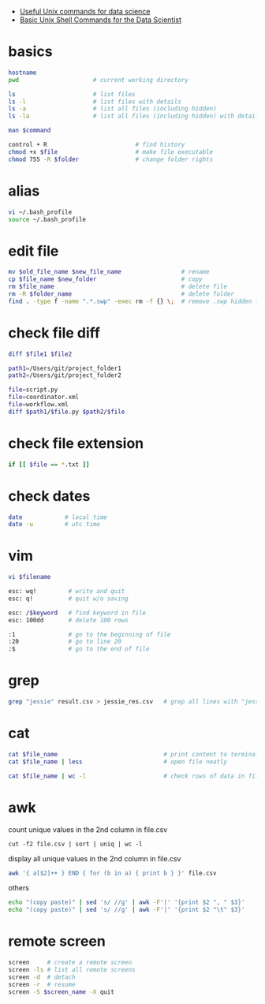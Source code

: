 - [Useful Unix commands for data science](http://www.gregreda.com/2013/07/15/unix-commands-for-data-science/)
- [Basic Unix Shell Commands for the Data Scientist](http://practical-data-science.blogspot.com/2012/09/basic-unix-shell-commands-for-data.html)


# basics

```bash
hostname
pwd                     # current working directory

ls                      # list files
ls -l                   # list files with details
ls -a                   # list all files (including hidden)
ls -la                  # list all files (including hidden) with details

man $command

control + R                         # find history
chmod +x $file                      # make file executable
chmod 755 -R $folder                # change folder rights
```

# alias

```bash
vi ~/.bash_profile
source ~/.bash_profile
```

# edit file

```bash
mv $old_file_name $new_file_name                 # rename
cp $file_name $new_folder                        # copy
rm $file_name                                    # delete file
rm -R $folder_name                               # delete folder
find . -type f -name ".*.swp" -exec rm -f {} \;  # remove .swp hidden file
```

# check file diff

```bash
diff $file1 $file2

path1=/Users/git/project_folder1
path2=/Users/git/project_folder2

file=script.py
file=coordinator.xml
file=workflow.xml
diff $path1/$file.py $path2/$file
```

# check file extension

```bash
if [[ $file == *.txt ]]
```

# check dates

```bash
date			# local time
date -u			# utc time
```

# vim

```bash
vi $filename

esc: wq!         # write and quit
esc: q!			 # quit w/o saving

esc: /$keyword   # find keyword in file
esc: 100dd       # delete 100 rows

:1				 # go to the beginning of file
:20				 # go to line 20
:$               # go to the end of file
```

# grep

```bash
grep "jessie" result.csv > jessie_res.csv   # grep all lines with "jessie" into file
```

# cat

```bash
cat $file_name                              # print content to terminal
cat $file_name | less                       # open file neatly

cat $file_name | wc -l                      # check rows of data in file
```

# awk

count unique values in the 2nd column in file.csv

```
cut -f2 file.csv | sort | uniq | wc -l
```

display all unique values in the 2nd column in file.csv

```bash
awk '{ a[$2]++ } END { for (b in a) { print b } }' file.csv
```

others

```bash
echo "(copy paste)" | sed 's/ //g' | awk -F'|' '{print $2 ", " $3}'
echo "(copy paste)" | sed 's/ //g' | awk -F'|' '{print $2 "\t" $3}'
```

# remote screen

```bash
screen     # create a remote screen
screen -ls # list all remote screens
screen -d  # detach
screen -r  # resume
screen -S $screen_name -X quit
```

